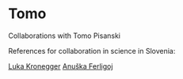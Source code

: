 # Tomo
Collaborations with Tomo Pisanski

References for collaboration in science in Slovenia:

[Luka Kronegger](https://scholar.google.si/citations?user=qzLvq0oAAAAJ) 
[Anuška Ferligoj](https://scholar.google.si/citations?user=-8QG0dUAAAAJ)


